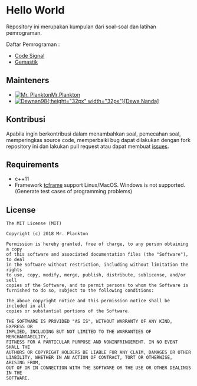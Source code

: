Hello World
=======

Repository ini merupakan kumpulan dari soal-soal dan latihan pemrograman.

Daftar Pemrograman : 
- [Code Signal][1]
- [Gemastik][2]

## Mainteners 

- [![Mr. Plankton](https://avatars0.githubusercontent.com/u/32671397?s=32&v=4)Mr.Plankton](https://github.com/ajisubarkah)
- [![Dewnan98](https://avatars0.githubusercontent.com/u/24721074?s=32&v=4){:height="32px" width="32px"}[Dewa Nanda]](https://github.com/dewnan98)

## Kontribusi

Apabila ingin berkontribusi dalam menambahkan soal, pemecahan soal, memperingkas source code, memperbaiki bug dapat dilakukan dengan fork repository ini dan lakukan pull request atau dapat membuat [issues](https://github.com/ajisubarkah/programming-event/issues).

## Requirements

- c++11
- Framework [tcframe](https://github.com/ia-toki/tcframe) support Linux/MacOS. Windows is not supported. (Generate test cases of programming problems)

## License

    The MIT License (MIT)

    Copyright (c) 2018 Mr. Plankton

    Permission is hereby granted, free of charge, to any person obtaining a copy
    of this software and associated documentation files (the "Software"), to deal
    in the Software without restriction, including without limitation the rights
    to use, copy, modify, merge, publish, distribute, sublicense, and/or sell
    copies of the Software, and to permit persons to whom the Software is
    furnished to do so, subject to the following conditions:

    The above copyright notice and this permission notice shall be included in all
    copies or substantial portions of the Software.

    THE SOFTWARE IS PROVIDED "AS IS", WITHOUT WARRANTY OF ANY KIND, EXPRESS OR
    IMPLIED, INCLUDING BUT NOT LIMITED TO THE WARRANTIES OF MERCHANTABILITY,
    FITNESS FOR A PARTICULAR PURPOSE AND NONINFRINGEMENT. IN NO EVENT SHALL THE
    AUTHORS OR COPYRIGHT HOLDERS BE LIABLE FOR ANY CLAIM, DAMAGES OR OTHER
    LIABILITY, WHETHER IN AN ACTION OF CONTRACT, TORT OR OTHERWISE, ARISING FROM,
    OUT OF OR IN CONNECTION WITH THE SOFTWARE OR THE USE OR OTHER DEALINGS IN THE
    SOFTWARE.

[1]: https://github.com/ajisubarkah/programming-event/tree/master/CodeSignal
[2]: https://github.com/ajisubarkah/programming-event/tree/master/Gemastik